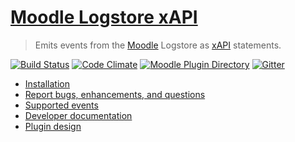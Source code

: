 # [Moodle Logstore xAPI](https://moodle.org/plugins/view/logstore_xapi)
> Emits events from the [Moodle](https://moodle.org/) Logstore as [xAPI](https://github.com/adlnet/xAPI-Spec/blob/master/xAPI.md) statements.

[![Build Status](https://travis-ci.org/xAPI-vle/moodle-logstore_xapi.svg?branch=master)](https://travis-ci.org/xAPI-vle/moodle-logstore_xapi)
[![Code Climate](https://codeclimate.com/github/xAPI-vle/moodle-logstore_xapi.png)](https://codeclimate.com/github/xAPI-vle/moodle-logstore_xapi)
[![Moodle Plugin Directory](http://img.shields.io/badge/moodle-plugin-orange.svg)](https://moodle.org/plugins/view/logstore_xapi)
[![Gitter](https://badges.gitter.im/Join%20Chat.svg)](https://gitter.im/LearningLocker/learninglocker?utm_source=badge&utm_medium=badge&utm_campaign=pr-badge&utm_content=badge)

- [Installation](docs/installation.md)
- [Report bugs, enhancements, and questions](contributing.md#issue-templates)
- [Supported events](docs/events.md)
- [Developer documentation](docs/developers.md)
- [Plugin design](docs/design.md)
